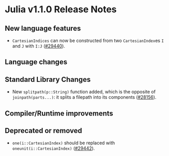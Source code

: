 Julia v1.1.0 Release Notes
==========================

New language features
---------------------

  * `CartesianIndices` can now be constructed from two `CartesianIndex`es `I` and `J` with `I:J` ([#29440]).

Language changes
----------------

Standard Library Changes
------------------------

  * New `splitpath(p::String)` function added, which is the opposite of `joinpath(parts...)`: it splits a filepath into its components ([#28156]).

Compiler/Runtime improvements
-----------------------------


Deprecated or removed
---------------------
  * `one(i::CartesianIndex)` should be replaced with `oneunit(i::CartesianIndex)` ([#29442]).

<!--- generated by NEWS-update.jl: -->
[#28156]: https://github.com/JuliaLang/julia/issues/28156
[#29440]: https://github.com/JuliaLang/julia/issues/29440
[#29442]: https://github.com/JuliaLang/julia/issues/29442
